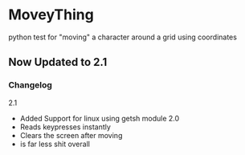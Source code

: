 # MoveyThing
python test for "moving" a character around a grid using coordinates

## Now Updated to 2.1 

### Changelog
2.1
* Added Support for linux using getsh module
2.0
* Reads keypresses instantly
* Clears the screen after moving
* is far less shit overall
